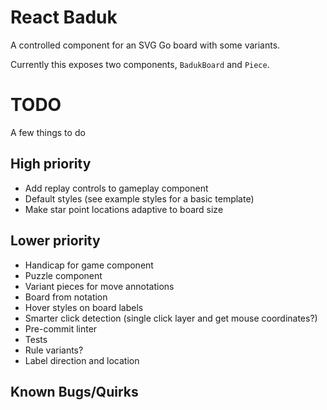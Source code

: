 # React Baduk #

A controlled component for an SVG Go board with some variants.

Currently this exposes two components, `BadukBoard` and `Piece`.

# TODO #
A few things to do

## High priority ##
* Add replay controls to gameplay component
* Default styles (see example styles for a basic template)
* Make star point locations adaptive to board size

## Lower priority ##
* Handicap for game component
* Puzzle component
* Variant pieces for move annotations
* Board from notation
* Hover styles on board labels
* Smarter click detection (single click layer and get mouse coordinates?)
* Pre-commit linter
* Tests
* Rule variants?
* Label direction and location

## Known Bugs/Quirks ##
